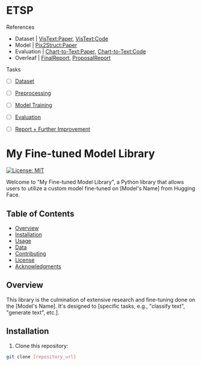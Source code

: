 # ETSP
References
- Dataset | [VisText:Paper](https://vis.csail.mit.edu/pubs/vistext/), [VisText:Code](https://github.com/mitvis/vistext)
- Model | [Pix2Struct:Paper](https://www.semanticscholar.org/paper/Pix2Struct%3A-Screenshot-Parsing-as-Pretraining-for-Lee-Joshi/e1484706c0fab932fc9804df328044b3cb2f110d)
- Evaluation | [Chart-to-Text:Paper](https://aclanthology.org/2022.acl-long.277/), [Chart-to-Text:Code](https://github.com/vis-nlp/chart-to-text)  
- Overleaf | [FinalReport](https://www.overleaf.com/project/651c62028a734f8fcdff171a), [ProposalReport](https://www.overleaf.com/project/650770dd956cfc29aeca120d)

Tasks
- [ ] [Dataset](https://github.com/oroikono/ETSP/milestone/1)
- [ ] [Preprocessing](https://github.com/oroikono/ETSP/milestone/2)
- [ ] [Model Training](https://github.com/oroikono/ETSP/milestone/3)
- [ ] [Evaluation](https://github.com/oroikono/ETSP/milestone/4)
- [ ] [Report + Further Improvement](https://github.com/oroikono/ETSP/milestone/5)


# My Fine-tuned Model Library

[![License: MIT](https://img.shields.io/badge/License-MIT-green.svg)](https://opensource.org/licenses/MIT)

Welcome to "My Fine-tuned Model Library", a Python library that allows users to utilize a custom model fine-tuned on [Model's Name] from Hugging Face.

## Table of Contents

- [Overview](#overview)
- [Installation](#installation)
- [Usage](#usage)
- [Data](#data)
- [Contributing](#contributing)
- [License](#license)
- [Acknowledgments](#acknowledgments)

## Overview

This library is the culmination of extensive research and fine-tuning done on the [Model's Name]. It's designed to [specific tasks, e.g., "classify text", "generate text", etc.].

## Installation

1. Clone this repository:

```bash
git clone [repository_url]




